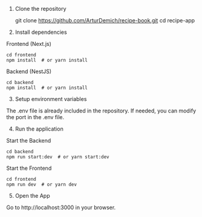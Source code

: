 1. Clone the repository

    git clone https://github.com/ArturDemich/recipe-book.git
    cd recipe-app

2. Install dependencies

  Frontend (Next.js)

    cd frontend
    npm install  # or yarn install

  Backend (NestJS)

    cd backend
    npm install  # or yarn install

3. Setup environment variables

  The .env file is already included in the repository. If needed, you can modify the port in the .env file.

4. Run the application

  Start the Backend

    cd backend
    npm run start:dev  # or yarn start:dev

  Start the Frontend

    cd frontend
    npm run dev  # or yarn dev

5. Open the App

  Go to http://localhost:3000 in your browser.
